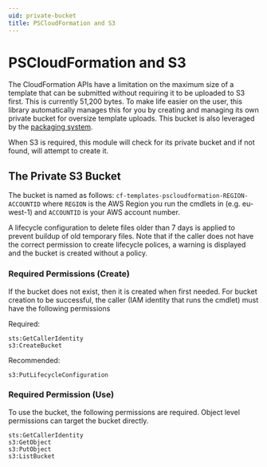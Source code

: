 ```yaml
---
uid: private-bucket
title: PSCloudFormation and S3
---
```

# PSCloudFormation and S3

The CloudFormation APIs have a limitation on the maximum size of a template that can be submitted without requiring it to be uploaded to S3 first. This is currently 51,200 bytes. To make life easier on the user, this library automatically manages this for you by creating and managing its own private bucket for oversize template uploads. This bucket is also leveraged by the [packaging system](xref:packaging).

When S3 is required, this module will check for its private bucket and if not found, will attempt to create it.

## The Private S3 Bucket

The bucket is named as follows: `cf-templates-pscloudformation-REGION-ACCOUNTID` where `REGION` is the AWS Region you run the cmdlets in (e.g. eu-west-1) and `ACCOUNTID` is your AWS account number.

A lifecycle configuration to delete files older than 7 days is applied to prevent buildup of old temporary files. Note that if the caller does not have the correct permission to create lifecycle polices, a warning is displayed and the bucket is created without a policy.

### Required Permissions (Create)

If the bucket does not exist, then it is created when first needed. For bucket creation to be successful, the caller (IAM identity that runs the cmdlet) must have the following permissions

Required:

```
sts:GetCallerIdentity
s3:CreateBucket
```

Recommended:

```
s3:PutLifecycleConfiguration
```

### Required Permission (Use)

To use the bucket, the following permissions are required. Object level permissions can target the bucket directly.

```
sts:GetCallerIdentity
s3:GetObject
s3:PutObject
s3:ListBucket
```

